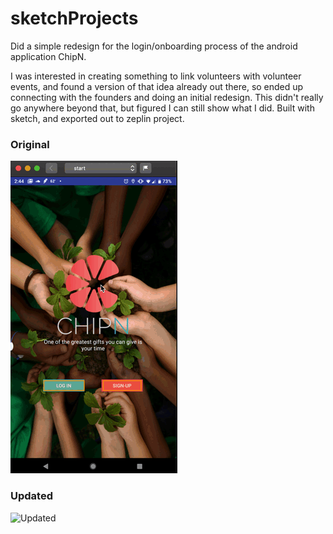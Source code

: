 # sketchProjects

Did a simple redesign for the login/onboarding process of the android application ChipN.

I was interested in creating something to link volunteers with volunteer events, and found a version of that idea already out there, so ended up connecting with the founders and doing an initial redesign. This didn't really go anywhere beyond that, but figured I can still show what I did. Built with sketch, and exported out to zeplin project. 

### Original
![Original Android login](gifs/original.gif)


### Updated
![Updated](gifs/updated.gif)



